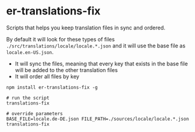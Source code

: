 # er-translations-fix

Scripts that helps you keep translation files in sync and ordered.

By default it will look for these types of files `./src/translations/locale/locale.*.json` and it will use the base file as `locale.en-US.json`.

- It will sync the files, meaning that every key that exists in the base file will be added to the other translation files
- It will order all files by key

```
npm install er-translations-fix -g

# run the script
translations-fix

# override parameters
BASE_FILE=locale.de-DE.json FILE_PATH=./sources/locale/locale.*.json translations-fix
```
